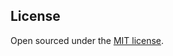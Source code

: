 ## License

Open sourced under the [MIT license](https://github.com/LeNPaul/Lagrange/blob/gh-pages/LICENSE.md).
